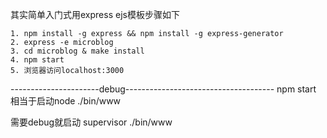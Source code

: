 其实简单入门式用express ejs模板步骤如下

	1. npm install -g express && npm install -g express-generator
	2. express -e microblog
	3. cd microblog & make install
	4. npm start
	5. 浏览器访问localhost:3000

----------------------debug-------------------------------------
npm start 相当于启动node ./bin/www

需要debug就启动 supervisor ./bin/www